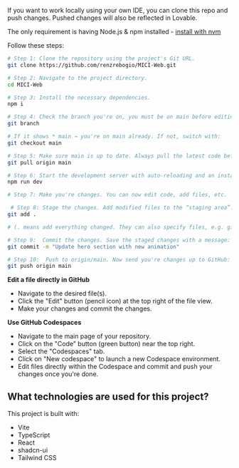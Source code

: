 
If you want to work locally using your own IDE, you can clone this repo and push changes. Pushed changes will also be reflected in Lovable.

The only requirement is having Node.js & npm installed - [install with nvm](https://github.com/nvm-sh/nvm#installing-and-updating)

Follow these steps:

```sh
# Step 1: Clone the repository using the project's Git URL.
git clone https://github.com/renzrebogio/MICI-Web.git

# Step 2: Navigate to the project directory.
cd MICI-Web

# Step 3: Install the necessary dependencies.
npm i

# Step 4: Check the branch you're on, you must be on main before editing:
git branch

# If it shows * main → you're on main already. If not, switch with:
git checkout main

# Step 5: Make sure main is up to date. Always pull the latest code before working, to avoid conflicts:
git pull origin main

# Step 6: Start the development server with auto-reloading and an instant preview.
npm run dev

# Step 7: Make you're changes. You can now edit code, add files, etc.

 # Step 8: Stage the changes. Add modified files to the “staging area”:
git add .

# (. means add everything changed. They can also specify files, e.g. git add src/App.js.)

# Step 9:  Commit the changes. Save the staged changes with a message:
git commit -m "Update hero section with new animation"

# Step 10:  Push to origin/main. Now send you're changes up to GitHub:
git push origin main


```

**Edit a file directly in GitHub**

- Navigate to the desired file(s).
- Click the "Edit" button (pencil icon) at the top right of the file view.
- Make your changes and commit the changes.

**Use GitHub Codespaces**

- Navigate to the main page of your repository.
- Click on the "Code" button (green button) near the top right.
- Select the "Codespaces" tab.
- Click on "New codespace" to launch a new Codespace environment.
- Edit files directly within the Codespace and commit and push your changes once you're done.

## What technologies are used for this project?

This project is built with:

- Vite
- TypeScript
- React
- shadcn-ui
- Tailwind CSS
